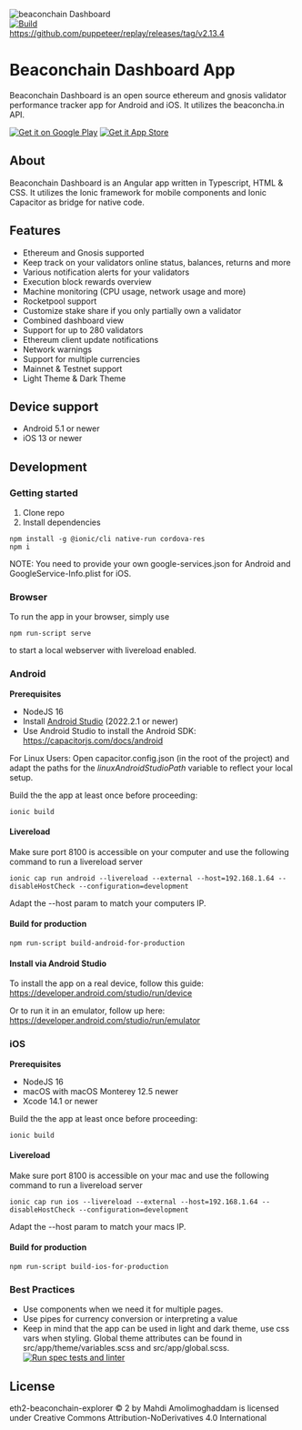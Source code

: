 ![[beaconchain Dashboard](https://beaconcha.in/mobile)](.github/banner.png)  
[![Build](https://github.com/gobitfly/eth2-beaconchain-explorer-app/actions/workflows/build.yaml/badge.svg)](https://github.com/gobitfly/eth2-beaconchain-explorer-app/actions/workflows/build.yaml)  
https://github.com/puppeteer/replay/releases/tag/v2.13.4
# Beaconchain Dashboard App

Beaconchain Dashboard is an open source ethereum and gnosis validator performance tracker app for Android and iOS. It utilizes the beaconcha.in API. 


[![Get it on Google Play](https://beaconcha.in/img/android.png)](https://play.google.com/store/apps/details?id=in.beaconcha.mobile)
[![Get it App Store](https://beaconcha.in/img/ios.png)](https://apps.apple.com/app/beaconchain-dashboard/id1541822121)

## About

Beaconchain Dashboard is an Angular app written in Typescript, HTML & CSS. It utilizes the Ionic framework for mobile components and Ionic Capacitor as bridge for native code.

## Features

- Ethereum and Gnosis supported
- Keep track on your validators online status, balances, returns and more  
- Various notification alerts for your validators  
- Execution block rewards overview
- Machine monitoring (CPU usage, network usage and more)
- Rocketpool support
- Customize stake share if you only partially own a validator
- Combined dashboard view  
- Support for up to 280 validators  
- Ethereum client update notifications  
- Network warnings  
- Support for multiple currencies  
- Mainnet & Testnet support  
- Light Theme & Dark Theme  

## Device support

- Android 5.1 or newer
- iOS 13 or newer

## Development
### Getting started

1. Clone repo
2. Install dependencies
```
npm install -g @ionic/cli native-run cordova-res
npm i
```
  
NOTE: You need to provide your own google-services.json for Android and GoogleService-Info.plist for iOS.  

### Browser
To run the app in your browser, simply use

`npm run-script serve`

to start a local webserver with livereload enabled.

### Android

**Prerequisites**
* NodeJS 16
* Install [Android Studio](https://developer.android.com/studio#downloads]) (2022.2.1 or newer)
* Use Android Studio to install the Android SDK: https://capacitorjs.com/docs/android

For Linux Users: Open capacitor.config.json (in the root of the project) and adapt the paths for the _linuxAndroidStudioPath_ variable to reflect your local setup.

Build the the app at least once before proceeding:

`ionic build`

#### Livereload

Make sure port 8100 is accessible on your computer and use the following command to run a livereload server

`ionic cap run android --livereload --external --host=192.168.1.64 --disableHostCheck --configuration=development`

Adapt the --host param to match your computers IP. 

#### Build for production

`npm run-script build-android-for-production`

#### Install via Android Studio
To install the app on a real device, follow this guide: https://developer.android.com/studio/run/device

Or to run it in an emulator, follow up here: https://developer.android.com/studio/run/emulator


### iOS
**Prerequisites**
* NodeJS 16
* macOS with macOS Monterey 12.5 newer
* Xcode 14.1 or newer

Build the the app at least once before proceeding:

`ionic build`

#### Livereload

Make sure port 8100 is accessible on your mac and use the following command to run a livereload server

`ionic cap run ios --livereload --external --host=192.168.1.64 --disableHostCheck --configuration=development`

Adapt the --host param to match your macs IP. 

#### Build for production

`npm run-script build-ios-for-production`

### Best Practices

* Use components when we need it for multiple pages.
* Use pipes for currency conversion or interpreting a value
* Keep in mind that the app can be used in light and dark theme, use css vars when styling. Global theme attributes can be found in src/app/theme/variables.scss and src/app/global.scss.
[![Run spec tests and linter](https://github.com/ethereum/consensus-specs/actions/workflows/run-tests.yml/badge.svg?branch=dev)](https://github.com/ethereum/consensus-specs/actions/workflows/run-tests.yml)
## License
eth2-beaconchain-explorer © 2 by Mahdi Amolimoghaddam is licensed under Creative Commons Attribution-NoDerivatives 4.0 International 
